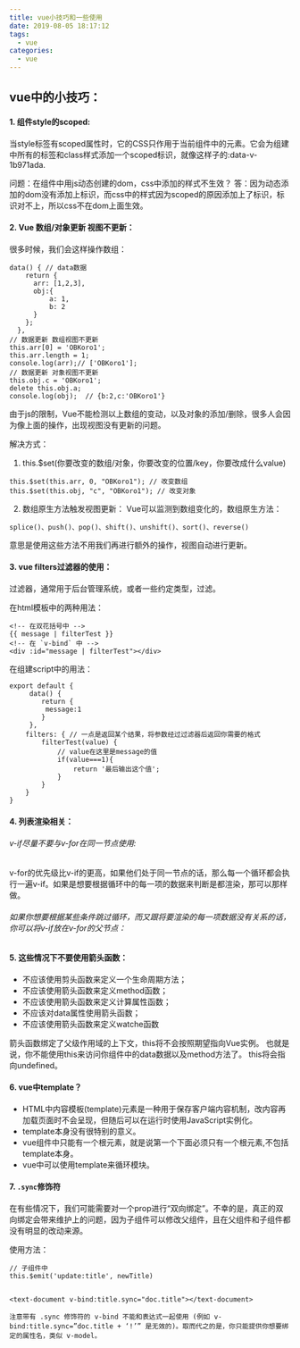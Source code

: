 ```yaml
---
title: vue小技巧和一些使用
date: 2019-08-05 18:17:12
tags: 
  - vue
categories: 
  - vue
---
```

## vue中的小技巧：
#### 1. 组件style的scoped:
当style标签有scoped属性时，它的CSS只作用于当前组件中的元素。它会为组建中所有的标签和class样式添加一个scoped标识，就像这样子的:data-v-1b971ada.

问题：在组件中用js动态创建的dom，css中添加的样式不生效？
答：因为动态添加的dom没有添加上标识，而css中的样式因为scoped的原因添加上了标识，标识对不上，所以css不在dom上面生效。
<!--more-->
#### 2. Vue 数组/对象更新 视图不更新：
很多时候，我们会这样操作数组：
```
data() { // data数据
    return {
      arr: [1,2,3],
      obj:{
          a: 1,
          b: 2
      }
    };
  },
// 数据更新 数组视图不更新
this.arr[0] = 'OBKoro1';
this.arr.length = 1;
console.log(arr);// ['OBKoro1'];
// 数据更新 对象视图不更新
this.obj.c = 'OBKoro1';
delete this.obj.a;
console.log(obj);  // {b:2,c:'OBKoro1'}

```
由于js的限制，Vue不能检测以上数组的变动，以及对象的添加/删除，很多人会因为像上面的操作，出现视图没有更新的问题。

解决方式：
1. this.$set(你要改变的数组/对象，你要改变的位置/key，你要改成什么value)
```
this.$set(this.arr, 0, "OBKoro1"); // 改变数组
this.$set(this.obj, "c", "OBKoro1"); // 改变对象
```
2. 数组原生方法触发视图更新：
Vue可以监测到数组变化的，数组原生方法：
```
splice()、push()、pop()、shift()、unshift()、sort()、reverse()
```
意思是使用这些方法不用我们再进行额外的操作，视图自动进行更新。

#### 3. vue filters过滤器的使用：
过滤器，通常用于后台管理系统，或者一些约定类型，过滤。

在html模板中的两种用法：
```
<!-- 在双花括号中 -->
{{ message | filterTest }}
<!-- 在 `v-bind` 中 -->
<div :id="message | filterTest"></div>
```
在组建script中的用法：
```
export default {    
     data() {
        return {
         message:1   
        }
     },
    filters: { // 一点是返回某个结果，将参数经过过滤器后返回你需要的格式
        filterTest(value) {
            // value在这里是message的值
            if(value===1){
                return '最后输出这个值';
            }
        }
    }
}
```
#### 4. 列表渲染相关：
###### v-if尽量不要与v-for在同一节点使用:
v-for的优先级比v-if的更高，如果他们处于同一节点的话，那么每一个循环都会执行一遍v-if。如果是想要根据循环中的每一项的数据来判断是都渲染，那可以那样做。
###### 如果你想要根据某些条件跳过循环，而又跟将要渲染的每一项数据没有关系的话，你可以将v-if放在v-for的父节点：

#### 5. 这些情况下不要使用箭头函数：
* 不应该使用剪头函数来定义一个生命周期方法；
* 不应该使用箭头函数来定义method函数；
* 不应该使用箭头函数来定义计算属性函数；
* 不应该对data属性使用箭头函数；
* 不应该使用箭头函数来定义watche函数

箭头函数绑定了父级作用域的上下文，this将不会按照期望指向Vue实例。
也就是说，你不能使用this来访问你组件中的data数据以及method方法了。
this将会指向undefined。 
#### 6. vue中template？
* HTML中内容模板(template)元素是一种用于保存客户端内容机制，改内容再加载页面时不会呈现，但随后可以在运行时使用JavaScript实例化。
* template本身没有很特别的意义。
* vue组件中只能有一个根元素，就是说第一个<template></template>下面必须只有一个根元素,不包括template本身。
* vue中可以使用template来循环模块。

#### 7. `.sync`修饰符
在有些情况下，我们可能需要对一个prop进行“双向绑定”。不幸的是，真正的双向绑定会带来维护上的问题，因为子组件可以修改父组件，且在父组件和子组件都没有明显的改动来源。

使用方法：
```
// 子组件中
this.$emit('update:title', newTitle)


<text-document v-bind:title.sync="doc.title"></text-document>
```

```
注意带有 .sync 修饰符的 v-bind 不能和表达式一起使用 (例如 v-bind:title.sync=”doc.title + ‘!’” 是无效的)。取而代之的是，你只能提供你想要绑定的属性名，类似 v-model。
```
